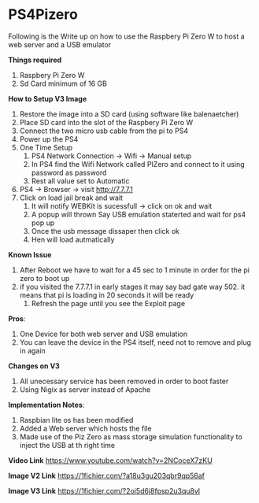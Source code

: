 # PS4Pizero
Following is the Write up on how to use the Raspbery Pi Zero W to host a web server and a USB emulator

**Things required**
1. Raspbery Pi Zero W 
2. Sd Card minimum of 16 GB

**How to Setup V3 Image**
1. Restore the image into a SD card (using software like balenaetcher)
2. Place SD card into the slot of the Raspbery Pi Zero W 
3. Connect the two micro usb cable from the pi to PS4
4. Power up the PS4
5. One Time Setup
    1. PS4 Network Connection -> Wifi -> Manual setup
    2. In PS4 find the Wifi Network called PIZero and connect to it using password as password
    3. Rest all value set to Automatic
6. PS4 -> Browser -> visit http://7.7.7.1
7. Click on load jail break and wait
    1. It will notify WEBKit is sucessfull -> click on ok and wait
    2. A popup will thrown Say USB emulation staterted and wait for ps4 pop up
    3. Once the usb message dissaper then click ok
    4. Hen will load autmatically

**Known Issue**
1. After Reboot we have to wait for a 45 sec to 1 minute in order for the pi zero to boot up
2. if you visited the 7.7.7.1 in early stages it may say bad gate way 502. it means that pi is loading in 20 seconds it will be ready
    1. Refresh the page until you see the Exploit page
    
**Pros**:
1. One Device for both web server and USB emulation
2. You can leave the device in the PS4 itself, need not to remove and plug in again


**Changes on V3**
1. All unecessary service has been removed in order to boot faster
2. Using Nigix as server instead of Apache


**Implementation Notes**:
1. Raspbian lite os has been modified 
2. Added a Web server which hosts the file
3. Made use of the Piz Zero as mass storage simulation functionality to inject the USB at th right time

**Video Link**
https://www.youtube.com/watch?v=2NCoceX7zKU

**Image V2 Link**
https://1fichier.com/?a18u3gu203qbr9qp56af

**Image V3 Link**
https://1fichier.com/?2oi5d6j8fpsp2u3qu8vl
